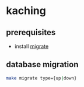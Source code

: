 # kaching

## prerequisites
- install [migrate](https://github.com/golang-migrate/migrate/tree/master/cmd/migrate)

## database migration
```bash
make migrate type={up|down}
```